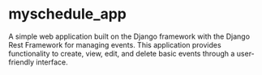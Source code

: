 # myschedule_app
A simple web application built on the Django framework with the Django Rest Framework for managing events. This application provides functionality to create, view, edit, and delete basic events through a user-friendly interface.

